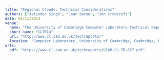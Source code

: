 ```yaml
---
title: "Regional Clouds: Technical Considerations"
authors: ["Jatinder Singh", "Jean Bacon", "Jon Crowcroft"]
date: 01/11/2014
venue:
  name: "the University of Cambridge Computer Laboratory Technical Report, Number 857"
  short-name: "CLTR14"
  url: "http://www.cl.cam.ac.uk/techreports/"
  location: "Computer Laboratory, University of Cambridge, Cambridge, UK"
urls:
  pdf: "https://www.cl.cam.ac.uk/techreports/UCAM-CL-TR-857.pdf"
---
```

